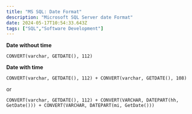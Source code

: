 ```yaml
---
title: "MS SQL: Date Format"
description: "Microsoft SQL Server date Format"
date: 2024-05-17T10:54:33.643Z
tags: ["SQL","Software Development"]
---
```



**Date without time**

`CONVERT(varchar, GETDATE(), 112)`

**Date with time**

`CONVERT(varchar, GETDATE(), 112) + CONVERT(varchar, GETDATE(), 108)`

or

`CONVERT(varchar, GETDATE(), 112) + CONVERT(VARCHAR, DATEPART(hh, GetDate())) + CONVERT(VARCHAR, DATEPART(mi, GetDate()))`
